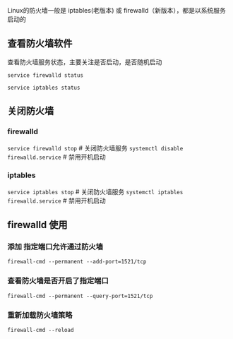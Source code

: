 Linux的防火墙一般是 iptables(老版本) 或 firewalld（新版本），都是以系统服务启动的



## 查看防火墙软件

查看防火墙服务状态，主要关注是否启动，是否随机启动



`service firewalld status`

`service iptables status`



## 关闭防火墙

### firewalld 

`service firewalld stop`  # 关闭防火墙服务
`systemctl disable firewalld.service` # 禁用开机启动 



### iptables 

`service iptables stop`  # 关闭防火墙服务
`systemctl iptables firewalld.service` # 禁用开机启动 



## firewalld 使用

### 添加 指定端口允许通过防火墙

`firewall-cmd --permanent --add-port=1521/tcp`



### 查看防火墙是否开启了指定端口
`firewall-cmd --permanent --query-port=1521/tcp`



### 重新加载防火墙策略
`firewall-cmd --reload`